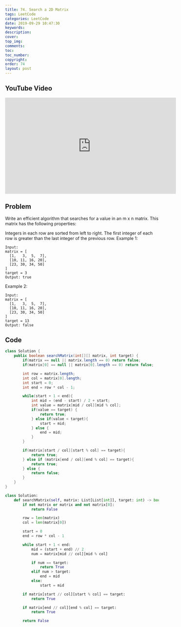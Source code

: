 ```yaml
---
title: 74. Search a 2D Matrix
tags: LeetCode
categories: LeetCode
date: 2019-09-29 10:47:30
keywords:
description:
cover:
top_img:
comments:
toc:
toc_number:
copyright:
order: 74
layout: post
---
```


## YouTube Video

<iframe width="560" height="315" src="https://www.youtube.com/embed/JMDoEaNeieU" frameborder="0" allow="accelerometer; autoplay; encrypted-media; gyroscope; picture-in-picture" allowfullscreen></iframe>

## Problem

Write an efficient algorithm that searches for a value in an m x n matrix. This matrix has the following properties:

Integers in each row are sorted from left to right.
The first integer of each row is greater than the last integer of the previous row.
Example 1:

```
Input:
matrix = [
  [1,   3,  5,  7],
  [10, 11, 16, 20],
  [23, 30, 34, 50]
]
target = 3
Output: true
```

Example 2:

```
Input:
matrix = [
  [1,   3,  5,  7],
  [10, 11, 16, 20],
  [23, 30, 34, 50]
]
target = 13
Output: false
```

## Code

```java
class Solution {
    public boolean searchMatrix(int[][] matrix, int target) {
        if(matrix == null || matrix.length == 0) return false;
        if(matrix[0] == null || matrix[0].length == 0) return false;

        int row = matrix.length;
        int col = matrix[0].length;
        int start = 0;
        int end = row * col - 1;

        while(start + 1 < end){
            int mid = (end - start) / 2 + start;
            int value = matrix[mid / col][mid % col];
            if(value == target) {
                return true;
            } else if(value < target){
                start = mid;
            } else {
                end = mid;
            }
        }

        if(matrix[start / col][start % col] == target){
            return true;
        } else if (matrix[end / col][end % col] == target){
            return true;
        } else {
            return false;
        }
    }
}
```

```python
class Solution:
    def searchMatrix(self, matrix: List[List[int]], target: int) -> bool:
        if not matrix or matrix and not matrix[0]:
            return False

        row = len(matrix)
        col = len(matrix[0])

        start = 0
        end = row * col - 1

        while start + 1 < end:
            mid = (start + end) // 2
            num = matrix[mid // col][mid % col]

            if num == target:
                return True
            elif num > target:
                end = mid
            else:
                start = mid

        if matrix[start // col][start % col] == target:
            return True

        if matrix[end // col][end % col] == target:
            return True

        return False
```

